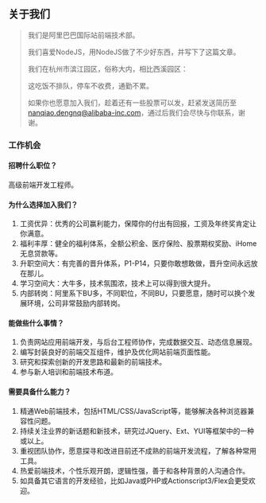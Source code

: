 关于我们
----------------------

>	我们是阿里巴巴国际站前端技术部。
>
>	我们喜爱NodeJS，用NodeJS做了不少好东西，并写下了这篇文章。
>
>	我们在杭州市滨江园区，俗称大内，相比西溪园区：
>
>	这吃饭不排队，停车不收费，通勤不累。
>
>	如果你也愿意加入我们，趁着还有一些股票可以发，赶紧发送简历至[nanqiao.dengnq@alibaba-inc.com](mailto:nanqiao.dengnq@alibaba-inc.com)，通过后我们会尽快与你联系，谢谢。


### 工作机会

#### 招聘什么职位？

高级前端开发工程师。

#### 为什么选择加入我们？

1. 工资优异：优秀的公司赢利能力，保障你的付出有回报，工资及年终奖肯定让你满意。
2. 福利丰厚：健全的福利体系，全额公积金、医疗保险、股票期权奖励、iHome无息贷款等。
3. 升职空间大：有完善的晋升体系，P1-P14，只要你敢想敢做，晋升空间永远放在那儿。
4. 学习空间大：大牛多，技术氛围浓，技术上可以得到很大提升。
5. 内部转岗：阿里系下BU多，不同职位，不同BU，只要愿意，随时可以换个发展环境，公司非常鼓励内部转岗。

#### 能做些什么事情？

1. 负责网站应用前端开发，与后台工程师协作，完成数据交互、动态信息展现。
2. 编写封装良好的前端交互组件，维护及优化网站前端页面性能。
3. 研究和探索创新的开发思路和最新的前端技术。
4. 参与新人培训和前端技术布道。

#### 需要具备什么能力？

1. 精通Web前端技术，包括HTML/CSS/JavaScript等，能够解决各种浏览器兼容性问题。
2. 持续关注业界的新话题和新技术，研究过JQuery、Ext、YUI等框架中的一种或以上。
3. 重视团队协作，愿意探寻和改进目前还不成熟的前端开发流程，了解各种常用工具。
4. 热爱前端技术，个性乐观开朗，逻辑性强，善于和各种背景的人沟通合作。
5. 如具备其它语言的开发经验，比如Java或PHP或Actionscript3/Flex会更受欢迎。
